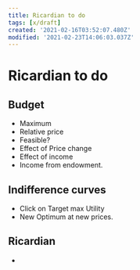 ```yaml
---
title: Ricardian to do
tags: [x/draft]
created: '2021-02-16T03:52:07.480Z'
modified: '2021-02-23T14:06:03.037Z'
---
```


# Ricardian to do


## Budget 
- Maximum
- Relative price
- Feasible?
- Effect of Price change
- Effect of income
- Income from endowment.

## Indifference curves
 - Click on Target max Utility
 - New Optimum at new prices.

## Ricardian
- 
